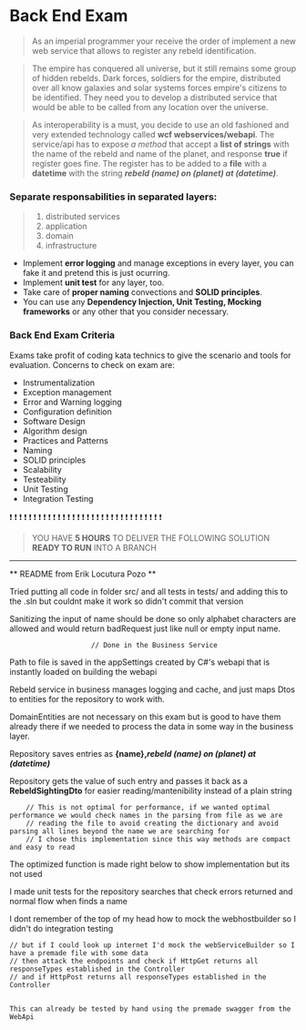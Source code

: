 # Back End Exam
> As an imperial programmer your receive the order of implement a new web service that allows to register any rebeld identification.

> The empire has conquered all universe, but it still remains some group of hidden rebelds. Dark forces, soldiers for the empire, distributed over all know galaxies and 
solar systems forces empire's citizens to be identified. They need you to develop a distributed service that would be able to be called from any location over the universe.

> As interoperability is a must, you decide to use an old fashioned and very extended technology called **wcf webservices/webapi**. The service/api has to expose *a method* 
that accept a **list of strings** with the name of the rebeld and name of the planet, and response **true** if register goes fine. The register has to be added to a **file** 
with a **datetime** with the string **_rebeld (name) on (planet) at (datetime)_**.


### Separate responsabilities in separated layers:

> 1. distributed services
> 2. application
> 3. domain
> 4. infrastructure

* Implement **error logging** and manage exceptions in every layer, you can fake it and pretend this is just ocurring.
* Implement **unit test** for any layer, too.
* Take care of **proper naming** convections and **SOLID principles**.
* You can use any **Dependency Injection, Unit Testing, Mocking frameworks** or any other that you consider necessary.


### Back End Exam Criteria
Exams take profit of coding kata technics to give the scenario and tools for evaluation. Concerns to check on exam are:

* Instrumentalization
* Exception management
* Error and Warning logging
* Configuration definition
* Software Design
* Algorithm design
* Practices and Patterns
* Naming
* SOLID principles
* Scalability
* Testeability
* Unit Testing
* Integration Testing


❗ ❗ ❗ ❗ ❗ ❗ ❗ ❗ ❗ ❗ ❗ ❗ ❗ ❗ ❗ ❗ ❗ ❗ ❗ ❗ ❗ ❗ ❗ ❗ ❗ ❗ ❗ ❗ ❗ ❗ ❗ ❗

> YOU HAVE **5 HOURS** TO DELIVER THE FOLLOWING SOLUTION **READY TO RUN** INTO A BRANCH


------

 ** README from Erik Locutura Pozo **

Tried putting all code in folder src/ and all tests in tests/ and adding this to the .sln but couldnt make it work so didn't commit that version

Sanitizing the input of name should be done so only alphabet characters are allowed and would return badRequest just like null or empty input name.


						// Done in the Business Service

Path to file is saved in the appSettings created by C#'s webapi that is instantly loaded on building the webapi

Rebeld service in business manages logging and cache, and just maps Dtos to entities for the repository to work with.

DomainEntities are not necessary on this exam but is good to have them already there if we needed to process the data in some way in the business layer.

Repository saves entries as **{name},_rebeld (name) on (planet) at (datetime)_**

Repository gets the value of such entry and passes it back as a **RebeldSightingDto** for easier reading/mantenibility instead of a plain string


        // This is not optimal for performance, if we wanted optimal performance we would check names in the parsing from file as we are
        // reading the file to avoid creating the dictionary and avoid parsing all lines beyond the name we are searching for
        // I chose this implementation since this way methods are compact and easy to read
		
		
The optimized function is made right below to show implementation but its not used
		
I made unit tests for the repository searches that check errors returned and normal flow when finds a name

I dont remember of the top of my head how to mock the webhostbuilder so I didn't do integration testing


	// but if I could look up internet I'd mock the webServiceBuilder so I have a premade file with some data
	// then attack the endpoints and check if HttpGet returns all responseTypes established in the Controller
	// and if HttpPost returns all responseTypes established in the Controller
	
	
	This can already be tested by hand using the premade swagger from the WebApi
